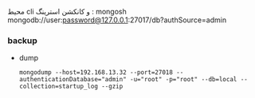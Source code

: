 محیط cli و کانکشن استرینگ :
mongosh mongodb://user:password@127.0.0.1:27017/db?authSource=admin


### backup
+ dump
  
      mongodump --host=192.168.13.32 --port=27018 --authenticationDatabase="admin" -u="root" -p="root" --db=local --collection=startup_log --gzip


  
